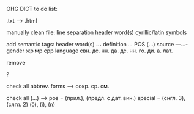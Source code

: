 OHG DICT to do list:

.txt --> .html

manually clean file:
	line separation
	header word(s)
	cyrillic/latin symbols

add semantic tags:
	header word(s)  <strong>...</strong>
	definition      <em>...</em>
	POS             (...)
	source				  —...-
	gender				  жр мр срр
	language			  свн. дс. нн. да. дс. нн. го. ди. a. лат.

			

remove <p> ?

check all abbrev. forms -->
			  сокр. ср. см.



check all (...) -->
	pos 	= (прил.), (предл. с дат. вин.)
	special = (снгл. 3), (слгл. 2)
			      (ô), (i), (n)
